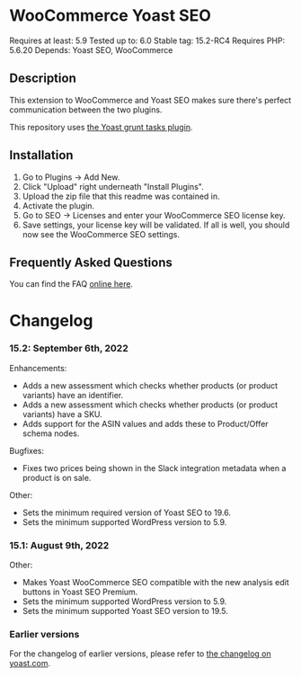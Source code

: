 WooCommerce Yoast SEO
=====================
Requires at least: 5.9
Tested up to: 6.0
Stable tag: 15.2-RC4
Requires PHP: 5.6.20
Depends: Yoast SEO, WooCommerce

Description
-----------

This extension to WooCommerce and Yoast SEO makes sure there's perfect communication between the two plugins.

This repository uses [the Yoast grunt tasks plugin](https://github.com/Yoast/plugin-grunt-tasks).

Installation
------------

1. Go to Plugins -> Add New.
2. Click "Upload" right underneath "Install Plugins".
3. Upload the zip file that this readme was contained in.
4. Activate the plugin.
5. Go to SEO -> Licenses and enter your WooCommerce SEO license key.
6. Save settings, your license key will be validated. If all is well, you should now see the WooCommerce SEO settings.

Frequently Asked Questions
--------------------------

You can find the FAQ [online here](https://kb.yoast.com/kb/category/woocommerce-seo/).

Changelog
=========

### 15.2: September 6th, 2022

Enhancements:

* Adds a new assessment which checks whether products (or product variants) have an identifier.
* Adds a new assessment which checks whether products (or product variants) have a SKU.
* Adds support for the ASIN values and adds these to Product/Offer schema nodes.

Bugfixes:

* Fixes two prices being shown in the Slack integration metadata when a product is on sale.

Other:

* Sets the minimum required version of Yoast SEO to 19.6.
* Sets the minimum supported WordPress version to 5.9.

### 15.1: August 9th, 2022

Other:

* Makes Yoast WooCommerce SEO compatible with the new analysis edit buttons in Yoast SEO Premium.
* Sets the minimum supported WordPress version to 5.9.
* Sets the minimum supported Yoast SEO version to 19.5.


### Earlier versions
For the changelog of earlier versions, please refer to [the changelog on yoast.com](https://yoa.st/woo-seo-changelog).
